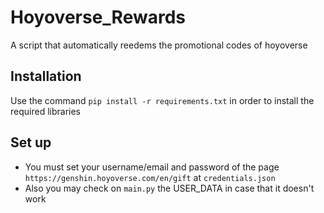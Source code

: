 # Hoyoverse_Rewards
A script that automatically reedems the promotional codes of hoyoverse


## Installation
Use the command `pip install -r requirements.txt` in order to install the required libraries

## Set up
- You must set your username/email and password of the page `https://genshin.hoyoverse.com/en/gift` at `credentials.json` 
- Also you may check on `main.py` the USER_DATA in case that it doesn't work
